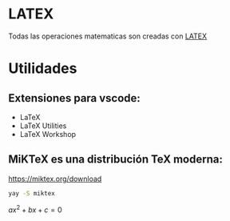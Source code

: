 # LATEX

Todas las operaciones matematicas son creadas con [LATEX](https://es.wikipedia.org/wiki/LaTeX#S%C3%ADmbolos_matem%C3%A1ticos)

# Utilidades

## Extensiones para vscode:

- LaTeX
- LaTeX Utilities
- LaTeX Workshop

## MiKTeX es una distribución TeX moderna:

https://miktex.org/download

```bash
yay -S miktex
```

$a x^2 + b x + c = 0$
